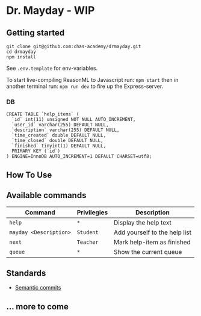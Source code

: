# Dr. Mayday - WIP

## Getting started

```
git clone git@github.com:chas-academy/drmayday.git
cd drmayday
npm install
```

See `.env.template` for env-variables.

To start live-compiling ReasonML to Javascript run:
`npm start`
then in another terminal run:
`npm run dev`
to fire up the Express-server.

### DB

```
CREATE TABLE `help_items` (
  `id` int(11) unsigned NOT NULL AUTO_INCREMENT,
  `user_id` varchar(255) DEFAULT NULL,
  `description` varchar(255) DEFAULT NULL,
  `time_created` double DEFAULT NULL,
  `time_closed` double DEFAULT NULL,
  `finished` tinyint(1) DEFAULT NULL,
  PRIMARY KEY (`id`)
) ENGINE=InnoDB AUTO_INCREMENT=1 DEFAULT CHARSET=utf8;
```

## How To Use

## Available commands

| Command                | Privilegies | Description                   |
| ---------------------- | ----------- | ----------------------------- |
| `help`                 | `*`         | Display the help text         |
| `mayday <Description>` | `Student`   | Add yourself to the help list |
| `next`                 | `Teacher`   | Mark help-item as finished    |
| `queue`                | `*`         | Show the current queue        |

## Standards

- [Semantic commits](https://gist.github.com/lessp/7af7ca9e3a2f3508755dcddfcbc1f15d)

## ... more to come
